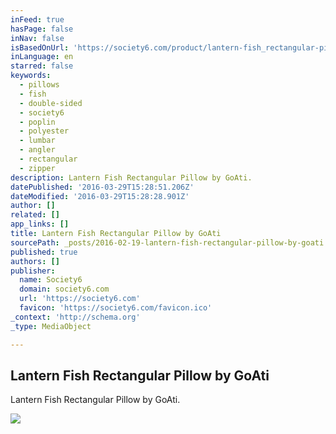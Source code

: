 ```yaml
---
inFeed: true
hasPage: false
inNav: false
isBasedOnUrl: 'https://society6.com/product/lantern-fish_rectangular-pillow#66=444'
inLanguage: en
starred: false
keywords:
  - pillows
  - fish
  - double-sided
  - society6
  - poplin
  - polyester
  - lumbar
  - angler
  - rectangular
  - zipper
description: Lantern Fish Rectangular Pillow by GoAti.
datePublished: '2016-03-29T15:28:51.206Z'
dateModified: '2016-03-29T15:28:28.901Z'
author: []
related: []
app_links: []
title: Lantern Fish Rectangular Pillow by GoAti
sourcePath: _posts/2016-02-19-lantern-fish-rectangular-pillow-by-goati.md
published: true
authors: []
publisher:
  name: Society6
  domain: society6.com
  url: 'https://society6.com'
  favicon: 'https://society6.com/favicon.ico'
_context: 'http://schema.org'
_type: MediaObject

---
```

<article style=""><h1>Lantern Fish Rectangular Pillow by GoAti</h1><p>Lantern Fish Rectangular Pillow by GoAti.</p><img src="https://s3-us-west-2.amazonaws.com/the-grid-img/p/df72cb165958ea225065654a5ac224811cc31cb9.jpg" /></article>